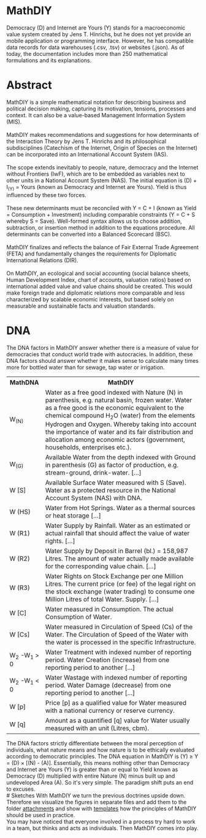 # MathDIY
Democracy (D) and Internet are Yours (Y) stands for a macroeconomic value system created by Jens T. Hinrichs, but he does not yet provide an mobile application or programming interface. However, he has compatible data records for data warehouses (.csv, .tsv) or websites (.json). As of today, the documentation includes more than 250 mathematical formulations and its explanations.

# Abstract
MathDIY is a simple mathematical notation for describing business and political decision making, capturing its motivation, tensions, processes and context. It can also be a value-based Management Information System (MIS).<br>
<br>
MathDIY makes recommendations and suggestions for how determinants of the Interaction Theory by Jens T. Hinrichs and its philosophical subdisciplines (Catechism of the Internet, Origin of Species on the Internet) can be incorporated into an International Account System (IAS).<br>
<br>
The scope extends inevitably to people, nature, democracy and the Internet without Frontiers (IwF), which are to be embedded as variables next to other units in a National Account System (NAS). The initial equation is (D) + I<sub>(Y)</sub> = Yours (known as Democracy and Internet are Yours). Yield is thus influenced by these two forces.<br>
<br>
These new determinants must be reconciled with Y = C + I (known as Yield = Consumption + Investment) including comparable constraints (Y = C + S whereby S = Save). Well-formed syntax allows us to choose addition, subtraction, or insertion method in addition to the equations procedure. All determinants can be converted into a Balanced Scorecard (BSC).<br>
<br>
MathDIY finalizes and reflects the balance of Fair External Trade Agreement (FETA) and fundamentally changes the requirements for Diplomatic International Relations (DIR).<br>
<br>
On MathDIY, an ecological and social accounting (social balance sheets, Human Development Index, chart of accounts, valuation ratios) based on international added value and value chains should be created. This would make foreign trade and diplomatic relations more comparable and less characterized by scalable economic interests, but based solely on measurable and sustainable facts and valuation standards.
# DNA
The DNA factors in MathDIY answer whether there is a measure of value for democracies that conduct world trade with autocracies. In addition, these DNA factors should answer whether it makes sense to calculate many times more for bottled water than for sewage, tap water or irrigation.<br>
<table>
  <tr>
    <th>MathDNA</th>
    <th>MathDIY</th>
  </tr>
  <tr>
    <td>W<sub>(N)</sub></td>
    <td>Water as a free good indexed with Nature (N) in parenthesis, e.g. natural basin, frozen water. Water as a free good is the economic equivalent to the chemical compound H<sub>2</sub>O (water) from the elements Hydrogen and Oxygen. Whereby taking into account the importance of water and its fair distribution and allocation among economic actors (government, households, enterprises etc.).</td>
  </tr>
  <tr>
    <td>W<sub>(G)</sub></td>
    <td>Available Water from the depth indexed with Ground in parenthesis (G) as factor of production, e.g. stream-ground, drink-water. […]</td>
  </tr>
  <tr>
    <td>W [S]</td>
    <td>Available Surface Water measured with S (Save). Water as a protected resource in the National Account System (NAS) with DNA.</td>
  </tr>
<tr>
    <td>W (HS)</td>
    <td>Water from Hot Springs. Water as a thermal sources or heat storage […]</td>
  </tr>
<tr>
    <td>W (R1)</td>
    <td>Water Supply by Rainfall. Water as an estimated or actual rainfall that should affect the value of water rights. […]</td>
  </tr>
<tr>
    <td>W (R2)</td>
    <td>Water Supply by Deposit in Barrel (bl.) = 158,987 Litres. The amount of water actually made available for the corresponding value chain. […]</td>
  </tr>
<tr>
    <td>W (R3)</td>
    <td>Water Rights on Stock Exchange per one Million Litres. The current price (or fee) of the legal right on the stock exchange (water trading) to consume one Million Litres of total Water. Supply. […]</td>
  </tr>
<tr>
    <td>W [C]</td>
    <td>Water measured in Consumption. The actual Consumption of Water.</td>
  </tr>
<tr>
    <td>W [Cs]</td>
    <td>Water measured in Circulation of Speed (Cs) of the Water. The Circulation of Speed of the Water with the water is processed in the specific Infrastructure.</td>
  </tr>
<tr>
    <td>W<sub>2</sub> -W<sub>1</sub> &#x3E; 0</td>
    <td>Water Treatment with indexed number of reporting period. Water Creation (increase) from one reporting period to another […]</td>
  </tr>
<tr>
    <td>W<sub>2</sub> -W<sub>1</sub> &#x3C; 0</td>
    <td>Water Wastage with indexed number of reporting period. Water Damage (decrease) from one reporting period to another […]</td>
  </tr>
<tr>
    <td>W [p]</td>
    <td>Price [p] as a qualified value for Water measured with a national currency or reserve currency.</td>
  </tr>
<tr>
    <td>W [q]</td>
    <td>Amount as a quantified [q] value for Water usually measured with an unit (Litres, cbm).</td>
  </tr>
</table>
The DNA factors strictly differentiate between the moral perception of individuals, what nature means and how nature is to be ethically evaluated according to democratic principles. The DNA equation in MathDIY is (Y) ≥ Y = (D) ×  [(N) - (A)]. Essentially, this means nothing other than Democracy and Internet are Yours (Y) is greater than or equal to Yield known as Democracy (D) multiplied with entire Nature (N) minus built up and undeveloped Area (A). So it's very simple. The paradigm shift puts an end to excuses.
<br>
# Sketches
With MathDIY we turn the previous doctrines upside down. Therefore we visualize the figures in separate files and add them to the folder <a href="https://github.com/scifiltr/MathDIY/tree/master/attachments">attachments</a> and show with <a href="https://github.com/scifiltr/MathDIY/tree/master/templates">templates</a> how the principles of MathDIY should be used in practice.<br>
You may have noticed that everyone involved in a process try hard to work in a team, but thinks and acts as individuals. Then MathDIY comes into play.
